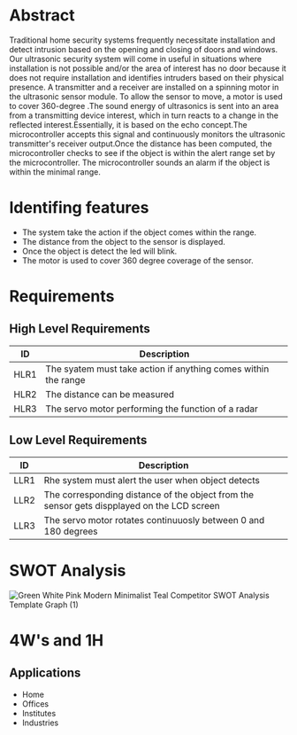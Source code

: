 # Abstract

Traditional home security systems frequently necessitate installation and detect intrusion based on the opening and closing of doors and windows. Our ultrasonic security system will come in useful in situations where installation is not possible and/or the area of interest has no door because it does not require installation and identifies intruders based on their physical presence.
A transmitter and a receiver are installed on a spinning motor in the ultrasonic sensor module. To allow the sensor to move, a motor is used to cover 360-degree .The sound energy of ultrasonics is sent into an area from a transmitting device interest, which in turn reacts to a change in the reflected interest.Essentially, it is based on the echo concept.The microcontroller accepts this signal and continuously monitors the ultrasonic transmitter's receiver output.Once the distance has been computed, the microcontroller checks to see if the object is within the alert range set by the microcontroller. The microcontroller sounds an alarm if the object is within the minimal range.

# Identifing features

* The system take the action if the object comes within the range.
* The distance from the object to the sensor is displayed.
* Once the object is detect the led will blink.
* The motor is used to cover 360 degree coverage of the sensor. 




# Requirements


## High Level Requirements

|ID       |Description   |
|---------|---------------|
|HLR1|The syatem must take action if anything comes within the range|
| HLR2|The distance can be measured|
| HLR3|The servo motor performing the function of a radar|


## Low Level Requirements

|ID   |Description     |
|-----|----------------|
|LLR1|Rhe system must alert the user when object detects|
|LLR2| The corresponding distance of the object from the sensor gets dispplayed on the LCD screen|
|LLR3| The servo motor rotates continuuosly between 0 and 180 degrees|


# SWOT Analysis


![Green White Pink Modern Minimalist Teal Competitor SWOT Analysis Template Graph (1)](https://user-images.githubusercontent.com/46968025/155762535-9027d85c-726d-4499-8531-0283c4897913.png)











# 4W's and 1H









## Applications

 * Home
 * Offices
 * Institutes
 * Industries

